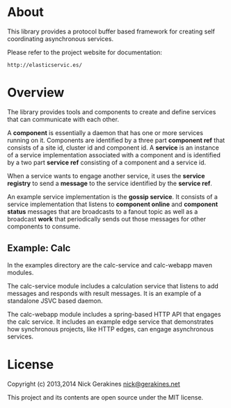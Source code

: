 # About

This library provides a protocol buffer based framework for creating self
coordinating asynchronous services.

Please refer to the project website for documentation:

    http://elasticservic.es/

# Overview

The library provides tools and components to create and define services that
can communicate with each other.

A **component** is essentially a daemon that has one or more services running
on it. Components are identified by a three part **component ref** that
consists of a site id, cluster id and component id. A **service** is an
instance of a service implementation associated with a component and is
identified by a two part **service ref** consisting of a component and a
service id.

When a service wants to engage another service, it uses the **service
registry** to send a **message** to the service identified by the **service
ref**.

An example service implementation is the **gossip service**. It consists of a
service implementation that listens to **component online** and **component
status** messages that are broadcasts to a fanout topic as well as a
broadcast **work** that periodically sends out those messages for other
components to consume.

## Example: Calc

In the examples directory are the calc-service and calc-webapp maven modules.

The calc-service module includes a calculation service that listens to add
messages and responds with result messages. It is an example of a standalone
JSVC based daemon.

The calc-webapp module includes a spring-based HTTP API that engages the calc
service. It includes an example edge service that demonstrates how
synchronous projects, like HTTP edges, can engage asynchronous services.

# License

Copyright (c) 2013,2014 Nick Gerakines <nick@gerakines.net>

This project and its contents are open source under the MIT license.
